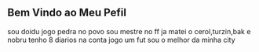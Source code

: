 ## Bem Vindo ao Meu Pefil
sou doidu jogo pedra no povo
sou mestre no ff
ja matei o cerol,turzin,bak e nobru
tenho 8 diarios na conta 
jogo um fut sou o melhor da minha city

